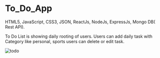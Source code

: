 # To_Do_App

 HTML5, JavaScript, CSS3, JSON, ReactJs, NodeJs, ExpressJs, Mongo DB( Rest API).
 
To Do List is showing daily rooting of users. Users can add daily task with Category like personal, sports users can delete or edit task.


![todo](https://user-images.githubusercontent.com/108225877/181177746-15435817-5866-4329-b9af-73a21892c299.png)
